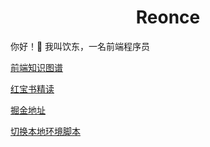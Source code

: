 <h1 align="center">
 Reonce
</h1>


你好！👋  我叫饮东，一名前端程序员



[前端知识图谱](https://github.com/reonce/Note-FE)

[红宝书精读](https://github.com/reonce/notes-and-essays)

[掘金地址](https://juejin.cn/user/3958668048476429/posts)

[切换本地环境脚本](https://github.com/reonce/env-shell)


